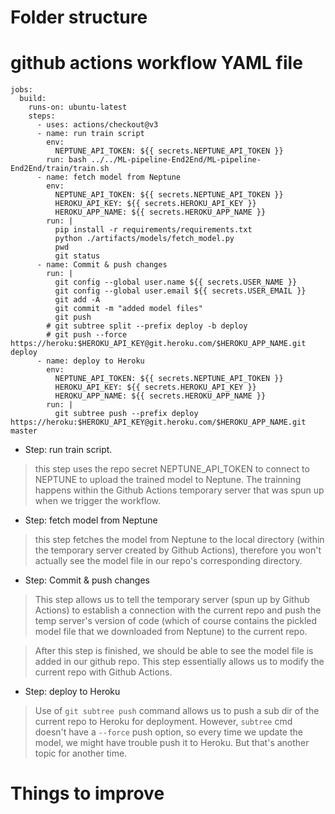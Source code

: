 # Folder structure

# github actions workflow YAML file

```
jobs:
  build:
    runs-on: ubuntu-latest
    steps:
      - uses: actions/checkout@v3
      - name: run train script
        env:
          NEPTUNE_API_TOKEN: ${{ secrets.NEPTUNE_API_TOKEN }}
        run: bash ../../ML-pipeline-End2End/ML-pipeline-End2End/train/train.sh
      - name: fetch model from Neptune
        env:
          NEPTUNE_API_TOKEN: ${{ secrets.NEPTUNE_API_TOKEN }}
          HEROKU_API_KEY: ${{ secrets.HEROKU_API_KEY }}
          HEROKU_APP_NAME: ${{ secrets.HEROKU_APP_NAME }}
        run: |
          pip install -r requirements/requirements.txt
          python ./artifacts/models/fetch_model.py
          pwd
          git status
      - name: Commit & push changes
        run: |
          git config --global user.name ${{ secrets.USER_NAME }}
          git config --global user.email ${{ secrets.USER_EMAIL }}
          git add -A
          git commit -m "added model files"
          git push
        # git subtree split --prefix deploy -b deploy
        # git push --force https://heroku:$HEROKU_API_KEY@git.heroku.com/$HEROKU_APP_NAME.git deploy
      - name: deploy to Heroku
        env:
          NEPTUNE_API_TOKEN: ${{ secrets.NEPTUNE_API_TOKEN }}
          HEROKU_API_KEY: ${{ secrets.HEROKU_API_KEY }}
          HEROKU_APP_NAME: ${{ secrets.HEROKU_APP_NAME }}
        run: |
          git subtree push --prefix deploy https://heroku:$HEROKU_API_KEY@git.heroku.com/$HEROKU_APP_NAME.git master
```
- Step: run train script.
> this step uses the repo secret NEPTUNE_API_TOKEN to connect to NEPTUNE to upload the trained model to Neptune. The trainning happens within the Github Actions temporary server that was spun up when we trigger the workflow. 
- Step: fetch model from Neptune
> this step fetches the model from Neptune to the local directory (within the temporary server created by Github Actions), therefore you won't actually see the model file in our repo's corresponding directory.
- Step: Commit & push changes
> This step allows us to tell the temporary server (spun up by Github Actions) to establish a connection with the current repo and push the temp server's version of code (which of course contains the pickled model file that we downloaded from Neptune) to the current repo. 

> After this step is finished, we should be able to see the model file is added in our github repo. This step essentially allows us to modify the current repo with Github Actions. 
- Step: deploy to Heroku
> Use of `git subtree push` command allows us to push a sub dir of the current repo to Heroku for deployment. However, `subtree` cmd doesn't have a `--force` push option, so every time we update the model, we might have trouble push it to Heroku. But that's another topic for another time. 

# Things to improve